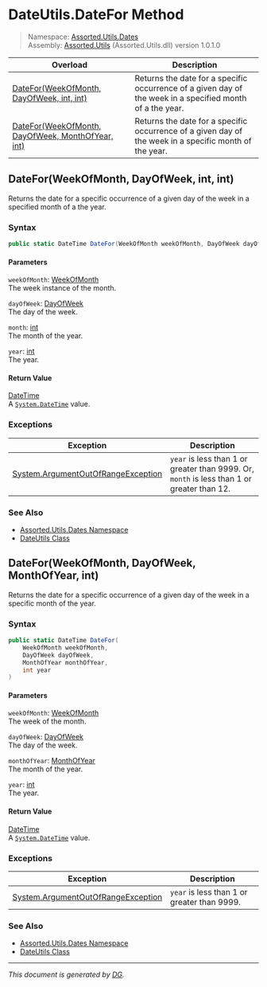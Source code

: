 ﻿# DateUtils.DateFor Method

> Namespace: [Assorted.Utils.Dates](index.md#assortedutilsdates-namespace)\
> Assembly: [Assorted.Utils](index.md) (Assorted.Utils.dll) version 1.0.1.0

Overload | Description
--- | ---
[DateFor(WeekOfMonth, DayOfWeek, int, int)](Assorted.Utils.Dates.DateUtils.DateFor.md#dateforweekofmonth-dayofweek-int-int) | Returns the date for a specific occurrence of a given day of the week in a specified month of a the year.
[DateFor(WeekOfMonth, DayOfWeek, MonthOfYear, int)](Assorted.Utils.Dates.DateUtils.DateFor.md#dateforweekofmonth-dayofweek-monthofyear-int) | Returns the date for a specific occurrence of a given day of the week in a specific month of the year.

## DateFor(WeekOfMonth, DayOfWeek, int, int)

Returns the date for a specific occurrence of a given day of the week in a specified month of a the year.

### Syntax

```csharp
public static DateTime DateFor(WeekOfMonth weekOfMonth, DayOfWeek dayOfWeek, int month, int year)
```

#### Parameters

`weekOfMonth`: [WeekOfMonth](Assorted.Utils.Dates.WeekOfMonth.md)\
The week instance of the month.

`dayOfWeek`: [DayOfWeek](https://docs.microsoft.com/en-us/dotnet/api/system.dayofweek)\
The day of the week.

`month`: [int](https://docs.microsoft.com/en-us/dotnet/api/system.int32)\
The month of the year.

`year`: [int](https://docs.microsoft.com/en-us/dotnet/api/system.int32)\
The year.

#### Return Value

[DateTime](https://docs.microsoft.com/en-us/dotnet/api/system.datetime)\
A [`System.DateTime`](https://docs.microsoft.com/en-us/dotnet/api/system.datetime) value.

### Exceptions

Exception | Description
--- | ---
[System.ArgumentOutOfRangeException](https://docs.microsoft.com/en-us/dotnet/api/system.argumentoutofrangeexception) | `year` is less than 1 or greater than 9999. Or, `month` is less than 1 or greater than 12.

### See Also

- [Assorted.Utils.Dates Namespace](index.md#assortedutilsdates-namespace)
- [DateUtils Class](Assorted.Utils.Dates.DateUtils.md)

## DateFor(WeekOfMonth, DayOfWeek, MonthOfYear, int)

Returns the date for a specific occurrence of a given day of the week in a specific month of the year.

### Syntax

```csharp
public static DateTime DateFor(
    WeekOfMonth weekOfMonth, 
    DayOfWeek dayOfWeek, 
    MonthOfYear monthOfYear, 
    int year
)
```

#### Parameters

`weekOfMonth`: [WeekOfMonth](Assorted.Utils.Dates.WeekOfMonth.md)\
The week of the month.

`dayOfWeek`: [DayOfWeek](https://docs.microsoft.com/en-us/dotnet/api/system.dayofweek)\
The day of the week.

`monthOfYear`: [MonthOfYear](Assorted.Utils.Dates.MonthOfYear.md)\
The month of the year.

`year`: [int](https://docs.microsoft.com/en-us/dotnet/api/system.int32)\
The year.

#### Return Value

[DateTime](https://docs.microsoft.com/en-us/dotnet/api/system.datetime)\
A [`System.DateTime`](https://docs.microsoft.com/en-us/dotnet/api/system.datetime) value.

### Exceptions

Exception | Description
--- | ---
[System.ArgumentOutOfRangeException](https://docs.microsoft.com/en-us/dotnet/api/system.argumentoutofrangeexception) | `year` is less than 1 or greater than 9999.

### See Also

- [Assorted.Utils.Dates Namespace](index.md#assortedutilsdates-namespace)
- [DateUtils Class](Assorted.Utils.Dates.DateUtils.md)

---

_This document is generated by [DG](https://github.com/Khojasteh/dg)._
